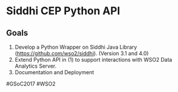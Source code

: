 # Siddhi CEP Python API
Goals
-----
1) Develop a Python Wrapper on Siddhi Java Library (https://github.com/wso2/siddhi). (Version 3.1 and 4.0)
2) Extend Python API in (1) to support interactions with WSO2 Data Analytics Server.
3) Documentation and Deployment

#GSoC2017 #WSO2
